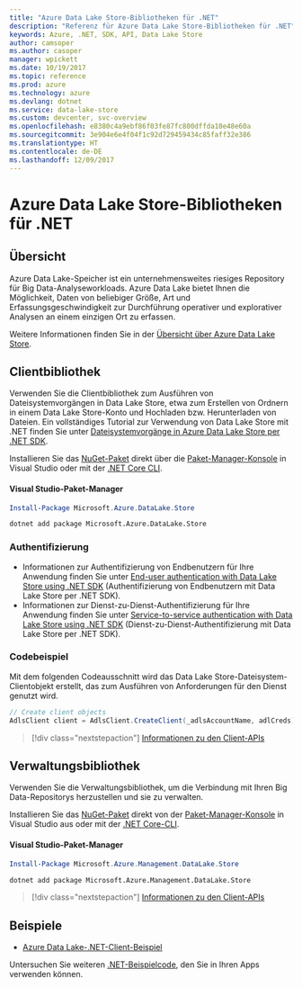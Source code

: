 ```yaml
---
title: "Azure Data Lake Store-Bibliotheken für .NET"
description: "Referenz für Azure Data Lake Store-Bibliotheken für .NET"
keywords: Azure, .NET, SDK, API, Data Lake Store
author: camsoper
ms.author: casoper
manager: wpickett
ms.date: 10/19/2017
ms.topic: reference
ms.prod: azure
ms.technology: azure
ms.devlang: dotnet
ms.service: data-lake-store
ms.custom: devcenter, svc-overview
ms.openlocfilehash: e8380c4a9ebf86f03fe87fc800dffda10e48e60a
ms.sourcegitcommit: 3e904e6e4f04f1c92d729459434c85faff32e386
ms.translationtype: HT
ms.contentlocale: de-DE
ms.lasthandoff: 12/09/2017
---
```

# <a name="azure-data-lake-store-libraries-for-net"></a>Azure Data Lake Store-Bibliotheken für .NET

## <a name="overview"></a>Übersicht

Azure Data Lake-Speicher ist ein unternehmensweites riesiges Repository für Big Data-Analyseworkloads. Azure Data Lake bietet Ihnen die Möglichkeit, Daten von beliebiger Größe, Art und Erfassungsgeschwindigkeit zur Durchführung operativer und explorativer Analysen an einem einzigen Ort zu erfassen.

Weitere Informationen finden Sie in der [Übersicht über Azure Data Lake Store](/azure/data-lake-store/data-lake-store-overview).

## <a name="client-library"></a>Clientbibliothek

Verwenden Sie die Clientbibliothek zum Ausführen von Dateisystemvorgängen in Data Lake Store, etwa zum Erstellen von Ordnern in einem Data Lake Store-Konto und Hochladen bzw. Herunterladen von Dateien.  Ein vollständiges Tutorial zur Verwendung von Data Lake Store mit .NET finden Sie unter [Dateisystemvorgänge in Azure Data Lake Store per .NET SDK](/azure/data-lake-store/data-lake-store-data-operations-net-sdk).

Installieren Sie das [NuGet-Paket](https://www.nuget.org/packages/Microsoft.Azure.Management.DataLake.Store) direkt über die [Paket-Manager-Konsole][PackageManager] in Visual Studio oder mit der [.NET Core CLI][DotNetCLI].

#### <a name="visual-studio-package-manager"></a>Visual Studio-Paket-Manager

```powershell
Install-Package Microsoft.Azure.DataLake.Store
```

```bash
dotnet add package Microsoft.Azure.DataLake.Store
```
### <a name="authentication"></a>Authentifizierung

* Informationen zur Authentifizierung von Endbenutzern für Ihre Anwendung finden Sie unter [End-user authentication with Data Lake Store using .NET SDK](/azure/data-lake-store/data-lake-store-end-user-authenticate-net-sdk) (Authentifizierung von Endbenutzern mit Data Lake Store per .NET SDK).
* Informationen zur Dienst-zu-Dienst-Authentifizierung für Ihre Anwendung finden Sie unter [Service-to-service authentication with Data Lake Store using .NET SDK](/azure/data-lake-store/data-lake-store-service-to-service-authenticate-net-sdk) (Dienst-zu-Dienst-Authentifizierung mit Data Lake Store per .NET SDK).

### <a name="code-example"></a>Codebeispiel

Mit dem folgenden Codeausschnitt wird das Data Lake Store-Dateisystem-Clientobjekt erstellt, das zum Ausführen von Anforderungen für den Dienst genutzt wird.

```csharp
// Create client objects
AdlsClient client = AdlsClient.CreateClient(_adlsAccountName, adlCreds);
```

> [!div class="nextstepaction"]
> [Informationen zu den Client-APIs](/dotnet/api/overview/azure/datalakestore/client)


## <a name="management-library"></a>Verwaltungsbibliothek

Verwenden Sie die Verwaltungsbibliothek, um die Verbindung mit Ihren Big Data-Repositorys herzustellen und sie zu verwalten.

Installieren Sie das [NuGet-Paket](https://www.nuget.org/packages/Microsoft.Azure.Management.DataLake.Store) direkt von der [Paket-Manager-Konsole][PackageManager] in Visual Studio aus oder mit der [.NET Core-CLI][DotNetCLI].

#### <a name="visual-studio-package-manager"></a>Visual Studio-Paket-Manager

```powershell
Install-Package Microsoft.Azure.Management.DataLake.Store
```

```bash
dotnet add package Microsoft.Azure.Management.DataLake.Store
```

> [!div class="nextstepaction"]
> [Informationen zu den Client-APIs](/dotnet/api/overview/azure/datalakestore/management)


## <a name="samples"></a>Beispiele

* [Azure Data Lake-.NET-Client-Beispiel](https://azure.microsoft.com/en-us/resources/samples/data-lake-dotnet-client/)

Untersuchen Sie weiteren [.NET-Beispielcode](https://azure.microsoft.com/resources/samples/?platform=dotnet), den Sie in Ihren Apps verwenden können.

[PackageManager]: https://docs.microsoft.com/nuget/tools/package-manager-console
[DotNetCLI]: https://docs.microsoft.com/dotnet/core/tools/dotnet-add-package
